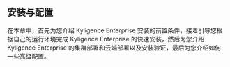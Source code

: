 ## 安装与配置

在本章中，首先为您介绍 Kyligence Enterprise 安装的前置条件，接着引导您根据自己的运行环境完成 Kyligence Enterprise 的快速安装，然后为您介绍 Kyligence Enterprise 的集群部署和云端部署以及安装验证，最后为您介绍如何一些高级配置。

